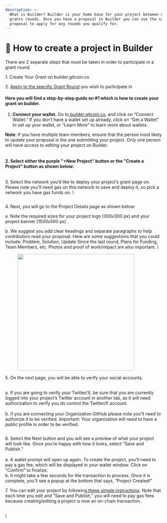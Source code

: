 ```yaml
---
description: >-
  What is Builder? Builder is your home base for your project between multiple
  grants rounds. Once you have a proposal in Builder you can use the same
  proposal to apply for any rounds you qualify for.
---
```


# 📰 How to create a project in Builder

There are 2 separate steps that must be taken in order to participate in a grant round:&#x20;

1\. Create Your Grant on builder.gitcoin.co

2\. [Apply to the specific Grant Round](https://support.gitcoin.co/gitcoin-knowledge-base/gitcoin-grants-program/project-owners/how-to-apply-to-a-round-in-explorer) you wish to participate in

#### Here you will find a step-by-step guide on #1 which is how to create your grant on builder.

1. **Connect your wallet.** Go to[ builder.gitcoin.co](https://builder.gitcoin.co/), and click on “Connect Wallet.” If you don’t have a wallet set up already, click on “Get a Wallet” to set up your wallet, or “Learn More” to learn more about wallets.

**Note**: If you have multiple team members, ensure that the person most likely to update your proposal is the one submitting your project. Only one person will have access to editing your project on Builder.

<figure><img src="https://lh7-us.googleusercontent.com/h08OjhkRXLNnDsNTIn8-S9nZaZ6cHIa31UrPCdM1ayikWW_aWn1kObdTjBI6UNOB3tDkMvhybouy08Xr1fittFa65QbiyTtCZ3dECaTqo2DmshwpzaBKqcMFtRFufbOY61QQe9GlHSZ-T2L5OSmu1Xs" alt=""><figcaption></figcaption></figure>

#### 2. Select either the purple "+New Project" button or the "Create a Project" button as shown below:

<figure><img src="https://lh7-us.googleusercontent.com/Sq9uSgMo0-LONauKTFCMGmZxFYgf8ApM7dsOtYw64ttQoHd8IR4KQ07NJXImd5mMxaPToETysta27I2GgjxOkAy63DMxHt1lcAPkz9dz5x8u9QNRfoGHa_NqypB6MKX_RPnM1GkN-CnbGG2uHOogW40" alt=""><figcaption></figcaption></figure>

3\. Select the network you’d like to deploy your project’s grant page on. Please note you’ll need gas on this network to save and deploy it, so pick a network you have gas funds on. \


<figure><img src="https://lh7-us.googleusercontent.com/MgGGUSvCTqI_L6M_lnw-YEDAf-XerynbGAn_GPhVKhjHW7677nvxwWIiMa5Gz5WFDy18SZ1DI7gqHZkDtlDPP3LjPsNdeoJkilFU7SnwtPoOcL2jWdOdjDeL4kMxMRzSfS-ODr4qLskyK-souf-Zu-M" alt=""><figcaption></figcaption></figure>

4\. Next, you will go to the Project Details page as shown below:

a. Note the required sizes for your project logo (300x300 px) and your project banner (1500x500 px) .

&#x20;b. We suggest you add clear headings and separate paragraphs to help contributors read your proposal. Here are some suggestions that you could include: Problem, Solution, Update Since the last round, Plans for Funding, Team Members, etc. Photos and proof of work/impact are also important. \


<figure><img src="https://lh7-us.googleusercontent.com/tJtj7UcalvDzoFN_Mv5EbTxHnKF-0QVGZvXUDmdcjdZSNM-gxXK7kamaeH8LUZ8IIEL8-v4lcKoOT2Gnb1rjbRhVMyYX9rW6bLDL8iD3gUjDDaQJ5PXAv5tixvlCt9I9bcGhm8Jd1ZI2VilZW_E_nn4" alt="" width="375"><figcaption></figcaption></figure>

5\. On the next page, you will be able to verify your social accounts.

\
&#x20;a. If you are going to verify your Twitter/X, be sure that you are currently logged into your project’s Twitter account in another tab, as it will need authorization to verify you do control the Twitter/X account.\
\
b. if you are connecting your Organization GitHub please note you’ll need to authorize it to be verified. Important: Your organization will need to have a public profile in order to be verified.&#x20;



<figure><img src="https://lh7-us.googleusercontent.com/jHE4QBkXIHLXhQrGyPoxyOUq3ZJIwxJ28xvm77Tx8pTywFfWhmnB2Y0yFNC1Qc92mA4JqLn4Nn3daQaiunmGoM1EO1q5BxKiw7AO3rEr3GIik2I-V49877nus0VK03LWQRpUPvSqUbzHxX5Tnjy3ByI" alt=""><figcaption></figcaption></figure>

6\. Select the Next button and you will see a preview of what your project will look like. Once you’re happy with how it looks, select “Save and Publish.”\
\
&#x20;a. A wallet prompt will open up again. To create the project, you’ll need to pay a gas fee, which will be displayed in your wallet window. Click on “Confirm” to finalize.\
&#x20;b. It might take a few seconds for the transaction to process. Once it is complete, you’ll see a popup at the bottom that says, “Project Created!”

7\. You can edit your project by following[ these simple instructions](https://support.gitcoin.co/gitcoin-knowledge-base/gitcoin-grants-protocol/edit-your-project-in-grants-hub). Note that each time you edit and “Save and Publish,” you will need to pay gas fees because creating/editing a project is now an on-chain transaction.

\
\

